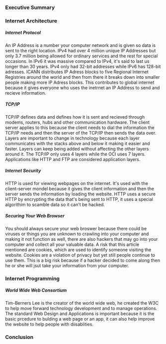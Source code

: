 ### Executive Summary 


### Internet Architecture 
##### Internet Protocol
An IP Address is a number your computer network and is given so data is sent to the right location. IPv4 had over 4 million unique IP Addresses but only 3.7 million being allowed for ordinary services and the rest for special occasions. In IPv6 it was massive compared to IPv4, it's said to last us longer than 30 years. IPv4 only had 32-bit addresses while IPv6 has 128-bit adresses. ICANN distributes IP Adress blocks to five Regional Internet Registries around the world and then from there it breaks down into smaller people making more IP Adress blocks. This contributes to global internet because it gives everyone who uses the inetrnet an IP Address to send and recieve information.

##### TCP/IP 
TCP/IP defines data and defines how it is sent and recieved through modems, routers, hubs and other communication hardware. The client server applies to this because the client needs to dial the information the TCP/IP needs and then the server of the TCP/IP then sends the data over. Layers are important to change in technology because each layer communicates with the stacks above and below it making it easier and faster. Layers can keep being added without affecting the other layers around it. The TCP/IP only uses 4 layers while the OCI uses 7 layers. Applications like HTTP and FTP are considered application layers. 

##### Internet Security
HTTP is used for viewing webpages on the internet. It's used with the client-server mondel because it gives the client information and then the server sends the information by loading the website. HTTP uses a secure HTTP by encrypting the data that's being sent to HTTP, it uses a special algorithim to scamble data so it can't be hacked. 

##### Securing Your Web Browser 
You should always secure your web broswer because there could be viruses or things you are unknown to crawling into your computer and making it not function as well, there are also hackers that may go into your computer and collect all your valuable data. A risk that this article mentioned are cookies, which are used to identify someone visiting the website. Cookies are a violation of privacy but yet still people continue to use them. This is a big risk because if a hacker decided to come along then he or she will jsut take your information from your computer. 

### Internet Programming
##### World Wide Web Consortium
Tim-Berners Lee is the creator of the world wide web, he created the W3C to help move forward technology development and to manage operations. The standard Web Design and Applications is important because it is the basic prcedure to bulding a web page or an app, it can also help improve the website to help people with diisablities.

### Conclusion 

